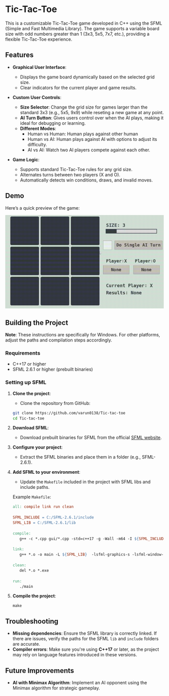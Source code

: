 # Tic-Tac-Toe

This is a customizable Tic-Tac-Toe game developed in C++ using the SFML (Simple and Fast Multimedia Library). The game supports a variable board size with odd numbers greater than 1 (3x3, 5x5, 7x7, etc.), providing a flexible Tic-Tac-Toe experience.

## Features
- **Graphical User Interface**: 
    - Displays the game board dynamically based on the selected grid size.
    - Clear indicators for the current player and game results.

- **Custom User Controls**:
    - **Size Selector**: Change the grid size for games larger than the standard 3x3 (e.g., 5x5, 9x9) while reseting a new game at any point.
    - **AI Turn Button**: Gives users control over when the AI plays, making it ideal for debugging or learning.
    - **Different Modes**:
      - Human vs Human: Human plays against other human
      - Human vs AI: Human plays against AI with options to adjust its difficulty.
      - AI vs AI: Watch two AI players compete against each other.

- **Game Logic**:
    - Supports standard Tic-Tac-Toe rules for any grid size.
    - Alternates turns between two players (X and O).
    - Automatically detects win conditions, draws, and invalid moves.

## Demo

Here’s a quick preview of the game:

![Visualization](gifs/demo6.gif)


## Building the Project
**Note**: These instructions are specifically for Windows. For other platforms, adjust the paths and compilation steps accordingly.

### Requirements

- C++17 or higher
- SFML 2.6.1 or higher (prebuilt binaries)

### Setting up SFML
1. **Clone the project**:
   - Clone the repository from GitHub:
   ```bash
   git clone https://github.com/varun0138/Tic-tac-toe
   cd Tic-tac-toe
   ```

2. **Download SFML**: 
   - Download prebuilt binaries for SFML from the official [SFML website](https://www.sfml-dev.org/index.php).
   
3. **Configure your project**:
   - Extract the SFML binaries and place them in a folder (e.g., SFML-2.6.1).
   
4. **Add SFML to your environment**:
   - Update the `Makefile` included in the project with SFML libs and include paths.
   
   Example `Makefile`:
   ```makefile
   all: compile link run clean

   SFML_INCLUDE = C:/SFML-2.6.1/include
   SFML_LIB = C:/SFML-2.6.1/lib

   compile:
      g++ -c *.cpp gui/*.cpp -std=c++17 -g -Wall -m64 -I ${SFML_INCLUDE} -DSFML_STATIC

   link:
      g++ *.o -o main -L ${SFML_LIB}  -lsfml-graphics-s -lsfml-window-s -lsfml-system-s -lopengl32 -lfreetype -lwinmm -lgdi32 

   clean:
      del *.o *.exe
      
   run:
      ./main
5. **Compile the project**:
   ```
   make
## Troubleshooting

- **Missing dependencies**: Ensure the SFML library is correctly linked. If there are issues, verify the paths for the SFML `lib` and `include` folders are accurate.
- **Compiler errors**: Make sure you're using **C++17** or later, as the project may rely on language features introduced in these versions.

## Future Improvements
- **AI with Minimax Algorithm**: Implement an AI opponent using the Minimax algorithm for strategic gameplay.